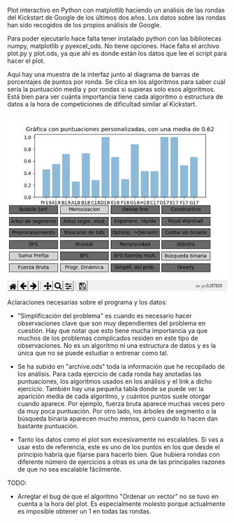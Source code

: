 Plot interactivo en Python con matplotlib haciendo un análisis de las rondas del
Kickstart de Google de los últimos dos años. Los datos sobre las rondas han sido
recogidos de los propios análisis de Google.

Para poder ejecutarlo hace falta tener instalado python con las bibliotecas numpy,
matplotlib y pyexcel_ods. No tiene opciones. Hace falta el archivo plot.py y plot.ods,
ya que ahí es donde están los datos que lee el script para hacer el plot.

Aquí hay una muestra de la interfaz junto al diagrama de barras de porcentajes de puntos
por ronda. Se clica en los algoritmos para saber cuál sería la puntuación media
y por rondas si supieras solo esos algoritmos. Está bien para ver cuánta importancia
tiene cada algoritmo o estructura de datos a la hora de competiciones de dificultad
similar al Kickstart.

![plot](plot_example.png)

Aclaraciones necesarias sobre el programa y los datos:

 - "Simplificación del problema" es cuando es necesario hacer observaciones clave
 que son muy dependientes del problema en cuestión. Hay que notar que esto tiene mucha
 importancia ya que muchos de los problemas complicados residen en este tipo de observaciones.
 No es un algoritmo ni una estructura de datos y es la única que no se puede estudiar
 o entrenar como tal.

 - Se ha subido en "archive.ods" toda la información que he recopilado de los análisis.
 Para cada ejercicio de cada ronda hay anotadas las puntuaciones, los algoritmos usados
 en los análisis y el link a dicho ejercicio. También hay una pequeña tabla donde
 se puede ver la aparición media de cada algoritmo, y cuántos puntos suele otorgar
 cuando aparece. Por ejemplo, fuerza bruta aparece muchas veces pero da muy poca puntuación.
 Por otro lado, los árboles de segmento o la búsqueda binaria aparecen mucho menos,
 pero cuando lo hacen dan bastante puntuación.

 - Tanto los datos como el plot son excesivamente no escalables. Si vas a usar esto
 de referencia, este es uno de los puntos en los que desde el principio habría que fijarse
 para hacerlo bien. Que hubiera rondas con diferente número de ejercicios a otras
 es una de las principales razones de que no sea escalable fácilmente.

TODO:

 - Arreglar el bug de que el algoritmo "Ordenar un vector" no se tuvo en cuenta a la hora del plot. Es
especialmente molesto porque actualmente es imposible obtener un 1 en todas las rondas.
